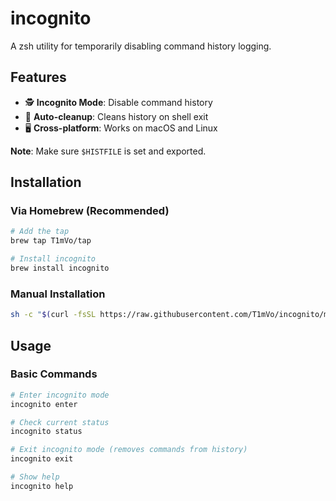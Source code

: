 # incognito

A zsh utility for temporarily disabling command history logging.

## Features

- 🕵️ **Incognito Mode**: Disable command history
- 🧹 **Auto-cleanup**: Cleans history on shell exit
- 🖥️ **Cross-platform**: Works on macOS and Linux

**Note**: Make sure `$HISTFILE` is set and exported.

## Installation

### Via Homebrew (Recommended)

```bash
# Add the tap
brew tap T1mVo/tap

# Install incognito
brew install incognito
```

### Manual Installation

```bash
sh -c "$(curl -fsSL https://raw.githubusercontent.com/T1mVo/incognito/main/install.sh)"
```

## Usage

### Basic Commands

```bash
# Enter incognito mode
incognito enter

# Check current status
incognito status

# Exit incognito mode (removes commands from history)
incognito exit

# Show help
incognito help
```
